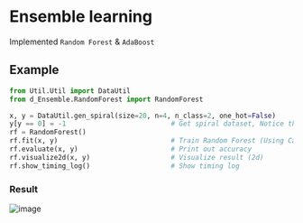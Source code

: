 # Ensemble learning
Implemented `Random Forest` & `AdaBoost`

## Example
```python
from Util.Util import DataUtil
from d_Ensemble.RandomForest import RandomForest

x, y = DataUtil.gen_spiral(size=20, n=4, n_class=2, one_hot=False) 
y[y == 0] = -1                          # Get spiral dataset, Notice that y should be 1 or -1
rf = RandomForest()
rf.fit(x, y)                            # Train Random Forest (Using Cart Tree as default)
rf.evaluate(x, y)                       # Print out accuracy 
rf.visualize2d(x, y)                    # Visualize result (2d)
rf.show_timing_log()                    # Show timing log
```

### Result
![image](http://i4.buimg.com/567571/fd50b722d988b1dd.png)